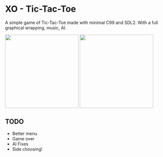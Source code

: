 # XO - Tic-Tac-Toe
A simple game of Tic-Tac-Toe made with minimal C99 and SDL2. With a full graphical wrapping, music, AI.

<img src="https://github.com/user-attachments/assets/af216683-ef0c-4e81-b9e4-cb8d226e48d9" width="240" />


<img src="https://github.com/user-attachments/assets/3fcd36ea-a743-43bc-b555-bbf5ffa11189" width="240" />

## TODO

- Better menu
- Game over
- AI Fixes
- Side choosing!
